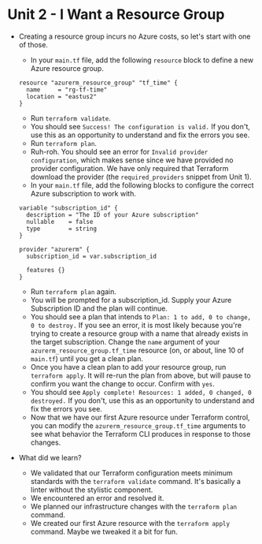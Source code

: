 # Unit 2 - I Want a Resource Group

- Creating a resource group incurs no Azure costs, so let's start with one of those.
  - In your `main.tf` file, add the following `resource` block to define a new Azure resource group.

  ```
  resource "azurerm_resource_group" "tf_time" {
    name     = "rg-tf-time"
    location = "eastus2"
  }
  ```

  - Run `terraform validate`.
  - You should see `Success! The configuration is valid.`
    If you don't, use this as an opportunity to understand and fix the errors you see.
  - Run `terraform plan`.
  - Ruh-roh.
    You should see an error for `Invalid provider configuration`, which makes sense since we have provided no provider configuration.
    We have only required that Terraform download the provider (the `required_providers` snippet from Unit 1).
  - In your `main.tf` file, add the following blocks to configure the correct Azure subscription to work with.

  ```
  variable "subscription_id" {
    description = "The ID of your Azure subscription"
    nullable    = false
    type        = string
  }

  provider "azurerm" {
    subscription_id = var.subscription_id

    features {}
  }
  ```

  - Run `terraform plan` again.
  - You will be prompted for a subscription_id.
    Supply your Azure Subscription ID and the plan will continue.
  - You should see a plan that intends to `Plan: 1 to add, 0 to change, 0 to destroy.`
    If you see an error, it is most likely because you're trying to create a resource group with a name that already exists in the target subscription.
    Change the `name` argument of your `azurerm_resource_group.tf_time` resource (on, or about, line 10 of `main.tf`) until you get a clean plan.
  - Once you have a clean plan to add your resource group, run `terraform apply`.
    It will re-run the plan from above, but will pause to confirm you want the change to occur.
    Confirm with `yes`.
  - You should see `Apply complete! Resources: 1 added, 0 changed, 0 destroyed.`
    If you don't, use this as an opportunity to understand and fix the errors you see.
  - Now that we have our first Azure resource under Terraform control, you can modify the `azurerm_resource_group.tf_time` arguments to see what behavior the Terraform CLI produces in response to those changes.

- What did we learn?
  - We validated that our Terraform configuration meets minimum standards with the `terraform validate` command.
    It's basically a linter without the stylistic component.
  - We encountered an error and resolved it.
  - We planned our infrastructure changes with the `terraform plan` command.
  - We created our first Azure resource with the `terraform apply` command.
    Maybe we tweaked it a bit for fun.
